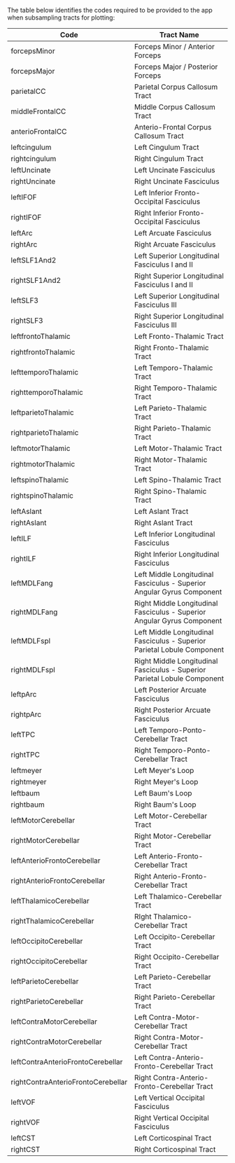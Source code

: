 The table below identifies the codes required to be provided to the app when subsampling tracts for plotting:

| Code | Tract Name |
|---|---|
| forcepsMinor | Forceps Minor / Anterior Forceps |
| forcepsMajor | Forceps Major / Posterior Forceps |
| parietalCC | Parietal Corpus Callosum Tract |
| middleFrontalCC | Middle Corpus Callosum Tract |
| anterioFrontalCC | Anterio-Frontal Corpus Callosum Tract |
| leftcingulum | Left Cingulum Tract |
| rightcingulum | Right Cingulum Tract |
| leftUncinate | Left Uncinate Fasciculus |
| rightUncinate | Right Uncinate Fasciculus |
| leftIFOF | Left Inferior Fronto-Occipital Fasciculus |
| rightIFOF | Right Inferior Fronto-Occipital Fasciculus |
| leftArc | Left Arcuate Fasciculus |
| rightArc | Right Arcuate Fasciculus |
| leftSLF1And2 | Left Superior Longitudinal Fasciculus I and II |
| rightSLF1And2 | Right Superior Longitudinal Fasciculus I and II |
| leftSLF3 | Left Superior Longitudinal Fasciculus III |
| rightSLF3 | Right  Superior Longitudinal Fasciculus III |
| leftfrontoThalamic | Left Fronto-Thalamic Tract |
| rightfrontoThalamic | Right Fronto-Thalamic Tract |
| lefttemporoThalamic | Left Temporo-Thalamic Tract |
| righttemporoThalamic | Right Temporo-Thalamic Tract |
| leftparietoThalamic | Left Parieto-Thalamic Tract |
| rightparietoThalamic | Right Parieto-Thalamic Tract |
| leftmotorThalamic | Left Motor-Thalamic Tract |
| rightmotorThalamic | Right Motor-Thalamic Tract |
| leftspinoThalamic | Left Spino-Thalamic Tract |
| rightspinoThalamic | Right Spino-Thalamic Tract |
| leftAslant | Left Aslant Tract |
| rightAslant | Right Aslant Tract |
| leftILF | Left Inferior Longitudinal Fasciculus |
| rightILF | Right Inferior Longitudinal Fasciculus |
| leftMDLFang | Left Middle Longitudinal Fasciculus - Superior Angular Gyrus Component |
| rightMDLFang | Right Middle Longitudinal Fasciculus - Superior Angular Gyrus Component |
| leftMDLFspl | Left Middle Longitudinal Fasciculus - Superior Parietal Lobule Component |
| rightMDLFspl | Right Middle Longitudinal Fasciculus - Superior Parietal Lobule Component |
| leftpArc | Left Posterior Arcuate Fasciculus |
| rightpArc | Right Posterior Arcuate Fasciculus |
| leftTPC | Left Temporo-Ponto-Cerebellar Tract |
| rightTPC | Right Temporo-Ponto-Cerebellar Tract |
| leftmeyer | Left Meyer's Loop |
| rightmeyer | Right Meyer's Loop |
| leftbaum | Left Baum's Loop |
| rightbaum | Right Baum's Loop |
| leftMotorCerebellar | Left Motor-Cerebellar Tract |
| rightMotorCerebellar | Right Motor-Cerebellar Tract |
| leftAnterioFrontoCerebellar | Left Anterio-Fronto-Cerebellar Tract |
| rightAnterioFrontoCerebellar | Right Anterio-Fronto-Cerebellar Tract |
| leftThalamicoCerebellar | Left Thalamico-Cerebellar Tract |
| rightThalamicoCerebellar | RIght Thalamico-Cerebellar Tract |
| leftOccipitoCerebellar | Left Occipito-Cerebellar Tract |
| rightOccipitoCerebellar | Right Occipito-Cerebellar Tract |
| leftParietoCerebellar | Left Parieto-Cerebellar Tract |
| rightParietoCerebellar | Right Parieto-Cerebellar Tract |
| leftContraMotorCerebellar | Left Contra-Motor-Cerebellar Tract |
| rightContraMotorCerebellar | Right Contra-Motor-Cerebellar Tract |
| leftContraAnterioFrontoCerebellar | Left Contra-Anterio-Fronto-Cerebellar Tract |
| rightContraAnterioFrontoCerebellar | Right Contra-Anterio-Fronto-Cerebellar Tract |
| leftVOF | Left Vertical Occipital Fasciculus |
| rightVOF | Right Vertical Occipital Fasciculus |
| leftCST | Left Corticospinal Tract |
| rightCST | Right Corticospinal Tract |